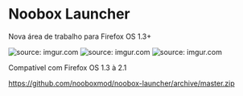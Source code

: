 Noobox Launcher
===============

Nova área de trabalho para Firefox OS 1.3+

<img src="http://i.imgur.com/hd2MvYF.png?1" title="source: imgur.com" />   <img src="http://i.imgur.com/V8ByyLF.png?1" title="source: imgur.com" />   <img src="http://i.imgur.com/cunrS2F.png?1" title="source: imgur.com" />

Compatível com Firefox OS 1.3 à 2.1

https://github.com/nooboxmod/noobox-launcher/archive/master.zip
